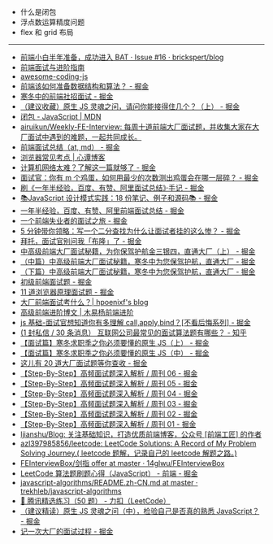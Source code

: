 - 什么是闭包
- 浮点数运算精度问题
- flex 和 grid 布局

---

* [前端小白半年准备，成功进入 BAT · Issue #16 · brickspert/blog](https://github.com/brickspert/blog/issues/16)
* [前端面试与进阶指南](https://www.cxymsg.com/)
* [awesome-coding-js](http://www.conardli.top/docs/)
* [前端该如何准备数据结构和算法？ - 掘金](https://juejin.im/post/5d5b307b5188253da24d3cd1)
* [寒冬中的前端社招面试 - 掘金](https://juejin.im/post/5c8f30606fb9a070ef60996d)
* [（建议收藏）原生 JS 灵魂之问，请问你能接得住几个？（上） - 掘金](https://juejin.im/post/5dac5d82e51d45249850cd20)
* [闭包 - JavaScript | MDN](https://developer.mozilla.org/zh-CN/docs/Web/JavaScript/Closures)
* [airuikun/Weekly-FE-Interview: 每周十道前端大厂面试题，并收集大家在大厂面试中遇到的难题，一起共同成长。](https://github.com/airuikun/Weekly-FE-Interview)
* [前端面试总结（at, md） - 掘金](https://juejin.im/post/5a3134bf6fb9a0452405d507)
* [浏览器常见考点 | 心谭博客](https://xin-tan.com/passages/2019-05-15-browser/#_2-%E6%B8%B2%E6%9F%93%E7%BA%BF%E7%A8%8B%E5%92%8C-js-%E5%BC%95%E6%93%8E%E7%BA%BF%E7%A8%8B)
* [计算机网络太难？了解这一篇就够了 - 掘金](https://juejin.im/post/5d896cccf265da03bd055c87#heading-21)
* [面试官：你有 m 个鸡蛋，如何用最少的次数测出鸡蛋会在哪一层碎？ - 掘金](https://juejin.im/post/5d9ede57518825358b221349)
* [刷《一年半经验，百度、有赞、阿里面试总结》·手记 - 掘金](https://juejin.im/post/5bfff5086fb9a049c84f2d24)
* [📚JavaScript 设计模式实践：18 份笔记、例子和源码📚 - 掘金](https://juejin.im/post/5caede73e51d456e6154b3ea)
* [一年半经验，百度、有赞、阿里前端面试总结 - 掘金](https://juejin.im/post/5befeb5051882511a8527dbe)
* [一个前端失业者的面试之旅 - 掘金](https://juejin.im/post/5d2bf33a6fb9a07eae2a8dd6)
* [5 分钟带你领略：写一个二分查找为什么让面试者挂的这么惨？ - 掘金](https://juejin.im/post/5d8f6856e51d45784227aca6)
* [拜托，面试官别问我「布隆」了 - 掘金](https://juejin.im/post/5c959ff8e51d45509e2ccf84)
* [中高级前端大厂面试秘籍，为你保驾护航金三银四，直通大厂（上） - 掘金](https://juejin.im/post/5c64d15d6fb9a049d37f9c20#heading-67)
* [（中篇）中高级前端大厂面试秘籍，寒冬中为您保驾护航，直通大厂 - 掘金](https://juejin.im/post/5c92f499f265da612647b754)
* [（下篇）中高级前端大厂面试秘籍，寒冬中为您保驾护航，直通大厂 - 掘金](https://juejin.im/post/5cc26dfef265da037b611738#heading-12)
* [初级前端面试题 - 掘金](https://juejin.im/post/5d87985d6fb9a06add4e6ac3#heading-92)
* [11 道浏览器原理面试题 - 掘金](https://juejin.im/post/5d89798d6fb9a06b102769b1)
* [大厂前端面试考什么？| hpoenixf's blog](http://hpoenixf.com/%E5%A4%A7%E5%8E%82%E5%89%8D%E7%AB%AF%E9%9D%A2%E8%AF%95%E8%80%83%E4%BB%80%E4%B9%88.html)
* [高级前端进阶博文 | 木易杨前端进阶](https://muyiy.cn/blog/)
* [js 基础-面试官想知道你有多理解 call,apply,bind？[不看后悔系列] - 掘金](https://juejin.im/post/5d469e0851882544b85c32ef?utm_source=gold_browser_extension)
* [(1 封私信 / 30 条消息） 互联网公司最常见的面试算法题有哪些？ - 知乎](https://www.zhihu.com/question/24964987/answer/586425979)
* [【面试篇】寒冬求职季之你必须要懂的原生 JS（上） - 掘金](https://juejin.im/post/5cab0c45f265da2513734390)
* [【面试篇】寒冬求职季之你必须要懂的原生 JS（中） - 掘金](https://juejin.im/post/5cbd1e33e51d45789161d053#heading-18)
* [这儿有 20 道大厂面试题等你查收 - 掘金](https://juejin.im/post/5d124a12f265da1b9163a28d)
* [【Step-By-Step】高频面试题深入解析 / 周刊 06 - 掘金](https://juejin.im/post/5d1a2814e51d4510835e02e9)
* [【Step-By-Step】高频面试题深入解析 / 周刊 05 - 掘金](https://juejin.im/post/5d0f8e5e5188255e8d751220)
* [【Step-By-Step】高频面试题深入解析 / 周刊 04 - 掘金](https://juejin.im/post/5d064ab851882510715e37ad)
* [【Step-By-Step】高频面试题深入解析 / 周刊 03 - 掘金](https://juejin.im/post/5cfdc5c7f265da1b8a4f10f3)
* [【Step-By-Step】高频面试题深入解析 / 周刊 02 - 掘金](https://juejin.im/post/5cf392e75188250d2850f97d)
* [【Step-By-Step】高频面试题深入解析 / 周刊 01 - 掘金](https://juejin.im/post/5cea6e5fe51d45775e33f4de)
* [ljianshu/Blog: 关注基础知识，打造优质前端博客，公众号 [前端工匠] 的作者](https://github.com/ljianshu/Blog)
* [azl397985856/leetcode: LeetCode Solutions: A Record of My Problem Solving Journey.( leetcode 题解，记录自己的 leetcode 解题之路。)](https://github.com/azl397985856/leetcode)
* [FEInterviewBox/剑指 offer at master · 14glwu/FEInterviewBox](https://github.com/14glwu/FEInterviewBox/tree/master/%E5%89%91%E6%8C%87offer)
* [LeetCode 算法题刷题心得（JavaScript） - 前端 - 掘金](https://juejin.im/entry/5af391bc51882567203410f1)
* [javascript-algorithms/README.zh-CN.md at master · trekhleb/javascript-algorithms](https://github.com/trekhleb/javascript-algorithms/blob/master/README.zh-CN.md)
* [🐧 腾讯精选练习（50 题） - 力扣（LeetCode）](https://leetcode-cn.com/problemset/50/)
* [（建议精读）原生 JS 灵魂之问（中），检验自己是否真的熟悉 JavaScript？ - 掘金](https://juejin.im/post/5dbebbfa51882524c507fddb#heading-33)
* [记一次大厂的面试过程 - 掘金](https://juejin.im/post/5db556376fb9a0207a6ddce7#heading-13)